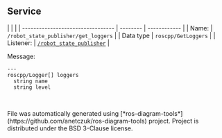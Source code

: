 <!--
File was automatically generated using 'ros-diagram-tools' project.
Project is distributed under the BSD 3-Clause license.
-->

## Service


|  |  |
| --------------------------------- | -------- | ------------ |
| Name: | `/robot_state_publisher/get_loggers` |
| Data type | `roscpp/GetLoggers` |
| Listener: | [`/robot_state_publisher`](n__robot_state_publisher.html) |

Message:
```
---
roscpp/Logger[] loggers
  string name
  string level


```



</br>
File was automatically generated using [*ros-diagram-tools*](https://github.com/anetczuk/ros-diagram-tools) project.
Project is distributed under the BSD 3-Clause license.
